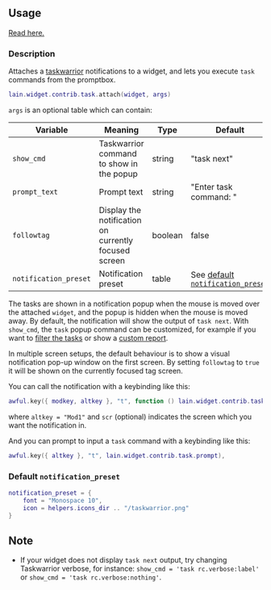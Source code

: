 ## Usage

[Read here.](https://github.com/copycat-killer/lain/wiki/Widgets#usage)

### Description

Attaches a [taskwarrior](http://taskwarrior.org) notifications to a widget, and lets you execute `task` commands from the promptbox.

```lua
lain.widget.contrib.task.attach(widget, args)
```

`args` is an optional table which can contain:

Variable | Meaning | Type | Default
--- | --- | --- | ---
`show_cmd` | Taskwarrior command to show in the popup | string | "task next"
`prompt_text` | Prompt text | string | "Enter task command: "
`followtag` | Display the notification on currently focused screen | boolean | false
`notification_preset` | Notification preset | table | See [default `notification_preset`](https://github.com/copycat-killer/lain/wiki/task#default-notification_preset)

The tasks are shown in a notification popup when the mouse is moved over the attached `widget`, and the popup is hidden when the mouse is moved away. By default, the notification will show the output of `task next`. With `show_cmd`, the `task` popup command can be customized, for example if you want to [filter the tasks](https://taskwarrior.org/docs/filter.html) or show a [custom report](https://github.com/copycat-killer/lain/pull/213).

In multiple screen setups, the default behaviour is to show a visual notification pop-up window on the first screen. By setting `followtag` to `true` it will be shown on the currently focused tag screen.

You can call the notification with a keybinding like this:

```lua
awful.key({ modkey, altkey }, "t", function () lain.widget.contrib.task.show(scr) end),
```

where ``altkey = "Mod1"`` and `scr` (optional) indicates the screen which you want the notification in.

And you can prompt to input a `task` command with a keybinding like this:

```lua
awful.key({ altkey }, "t", lain.widget.contrib.task.prompt),
```

### Default `notification_preset`

```lua
notification_preset = {
    font = "Monospace 10",
    icon = helpers.icons_dir .. "/taskwarrior.png"
}
```

## Note

* If your widget does not display `task next` output, try changing Taskwarrior verbose, for instance: `show_cmd = 'task rc.verbose:label'` or `show_cmd = 'task rc.verbose:nothing'`.